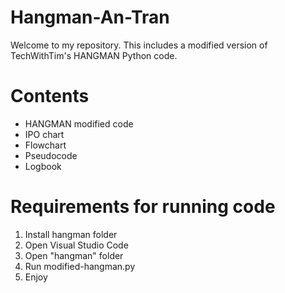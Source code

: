 # Hangman-An-Tran

Welcome to my repository. This includes a modified version of TechWithTim's HANGMAN Python code. 

# Contents

- HANGMAN modified code
- IPO chart
- Flowchart
- Pseudocode
- Logbook

# Requirements for running code

1. Install hangman folder
2. Open Visual Studio Code
3. Open "hangman" folder
4. Run modified-hangman.py
5. Enjoy
